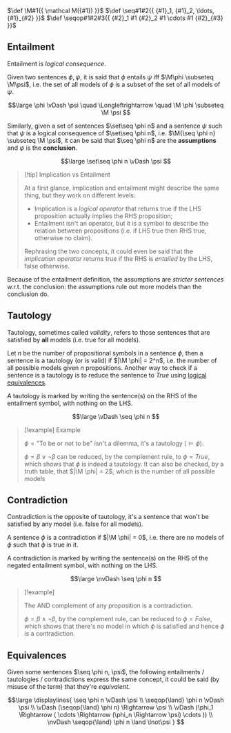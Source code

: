 $\def \M#1{{ \mathcal M({#1}) }}$
$\def \seq#1#2{{ {#1}_1, {#1}_2, \ldots, {#1}_{#2} }}$
$\def \seqop#1#2#3{{ {#2}_1 #1 {#2}_2 #1 \cdots #1 {#2}_{#3} }}$

## Entailment

Entailment is *logical consequence*. 

Given two sentences $\phi, \psi$, it is said that $\phi$ entails $\psi$ iff $\M\phi \subseteq \M\psi$, i.e. the set of all models of $\phi$ is a subset of the set of all models of $\psi$.

$$\large
	\phi \vDash \psi
	\quad \Longleftrightarrow \quad
	\M \phi \subseteq \M \psi
$$

Similarly, given a set of sentences $\set\seq \phi n$ and a sentence $\psi$ such that $\psi$ is a logical consequence of $\set\seq \phi n$, i.e. $\M{\seq \phi n} \subseteq \M \psi$, it can be  said that $\seq \phi n$ are the **assumptions** and $\psi$ is the **conclusion**.

$$\large
	\set\seq \phi n \vDash \psi
$$

> [!tip] Implication vs Entailment
> 
> At a first glance, implication and entailment might describe the same thing, but they work on different levels:
> 
> - Implication is a *logical operator* that returns true if the LHS proposition actually implies the RHS proposition;
> - Entailment isn't an operator, but it is a symbol to describe the relation between propositions (i.e. if LHS true then RHS true, otherwise no claim).
> 
> Rephrasing the two concepts, it could even be said that the *implication operator* returns true if the RHS is *entailed* by the LHS, false otherwise.

Because of the entailment definition, the assumptions are *stricter sentences* w.r.t. the conclusion: the assumptions rule out more models than the conclusion do.

## Tautology

Tautology, sometimes called *validity*, refers to those sentences that are satisfied by **all** models (i.e. true for all models).

Let $n$ be the number of propositional symbols in a sentence $\phi$, then a sentence is a tautology (or is valid) if $|\M \phi| = 2^n$, i.e. the number of all possible models given $n$ propositions. Another way to check if a sentence is a tautology is to reduce the sentence to $True$ using [logical equivalences](AI%20and%20ML/Unit%201/Propositional%20Logic/Logical%20Operations.md#Equivalences).

A tautology is marked by writing the sentence(s) on the RHS of the entailment symbol, with nothing on the LHS.

$$\large
	\vDash \seq \phi n
$$

> [!example] Example
> 
> $\phi = \text{"To be or not to be"}$ isn't a dilemma, it's a tautology ($\vDash \phi$).
> 
> $\phi = \beta \lor \lnot\beta$ can be reduced, by the complement rule, to $\phi = True$, which shows that $\phi$ is indeed a tautology. It can also be checked, by a truth table, that $|\M \phi| = 2$, which is the number of all possible models

## Contradiction

Contradiction is the opposite of tautology, it's a sentence that won't be satisfied by any model (i.e. false for all models).

A sentence $\phi$ is a contradiction if $|\M \phi| = 0$, i.e. there are no models of $\phi$ such that $\phi$ is true in it.

A contradiction is marked by writing the sentence(s) on the RHS of the negated entailment symbol, with nothing on the LHS.

$$\large
	\nvDash \seq \phi n
$$

> [!example]
> 
> The AND complement of any proposition is a contradiction.
> 
> $\phi = \beta \land \lnot\beta$, by the complement rule, can be reduced to $\phi = False$, which shows that there's no model in which $\phi$ is satisfied and hence $\phi$ is a contradiction.

## Equivalences

Given some sentences $\seq \phi n, \psi$, the following entailments / tautologies / contradictions express the same concept, it could be said (by misuse of the term) that they're *equivalent*.

$$\large
\displaylines{
	\seq \phi n \vDash \psi \\
	\seqop{\land} \phi n \vDash \psi \\
	\vDash (\seqop{\land} \phi n) \Rightarrow \psi \\
	\vDash (\phi_1 \Rightarrow (
		\cdots \Rightarrow (\phi_n \Rightarrow \psi) \cdots
	)) \\
	\nvDash \seqop{\land} \phi n \land \lnot\psi
}
$$